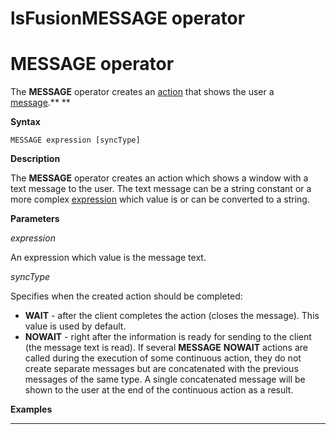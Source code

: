 # lsFusionMESSAGE operator

# MESSAGE operator

The **MESSAGE** operator creates an [action](lsFusionActions.md) that shows the user a [message](lsFusionShow_message_MESSAGE_ASK_.md).** **

**Syntax**

    MESSAGE expression [syncType]

**Description**

The **MESSAGE** operator creates an action which shows a window with a text message to the user. The text message can be a string constant or a more complex [expression](lsFusionExpression.md) which value is or can be converted to a string.

**Parameters**

*expression*

An expression which value is the message text.

*syncType*

Specifies when the created action should be completed:

-   **WAIT** - after the client completes the action (closes the message). This value is used by default.
-   **NOWAIT** - right after the information is ready for sending to the client (the message text is read). If several **MESSAGE** **NOWAIT** actions are called during the execution of some continuous action, they do not create separate messages but are concatenated with the previous messages of the same type. A single concatenated message will be shown to the user at the end of the continuous action as a result.

**Examples**

********************************************



  
